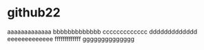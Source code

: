# github22
aaaaaaaaaaaaa
bbbbbbbbbbbbb
ccccccccccccc
ddddddddddddd
eeeeeeeeeeeee
fffffffffffff
gggggggggggggg
